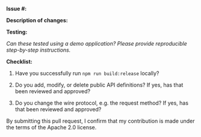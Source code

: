 **Issue #:**

**Description of changes:**

**Testing:**

*Can these tested using a demo application? Please provide reproducible step-by-step instructions.*


**Checklist:**

1. Have you successfully run `npm run build:release` locally?


2. Do you add, modify, or delete public API definitions? If yes, has that been reviewed and approved?


3. Do you change the wire protocol, e.g. the request method? If yes, has that been reviewed and approved?


By submitting this pull request, I confirm that my contribution is made under the terms of the Apache 2.0 license.

